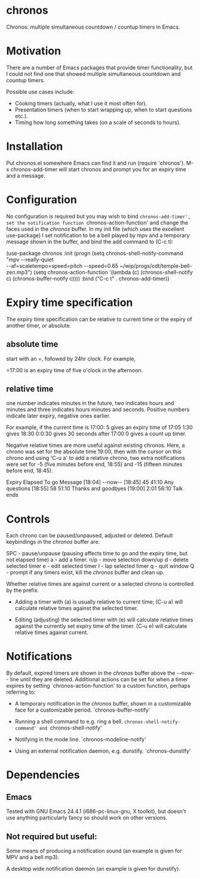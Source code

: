 # chronos
Chronos: multiple simultaneous countdown / countup timers in Emacs.

# Motivation

There are a number of Emacs packages that provide timer functionality, but I
could not find one that showed multiple simultaneous countdown and countup
timers.

Possible use cases include:

* Cooking timers (actually, what I use it most often for).
* Presentation timers (when to start wrapping up, when to start questions etc.).
* Timing how long something takes (on a scale of seconds to hours).

# Installation

Put chronos.el somewhere Emacs can find it and run (require 'chronos').  M-x
chronos-add-timer will start chronos and prompt you for an expiry time and a
message.

# Configuration

No configuration is required but you may wish to bind `chronos-add-timer', set
the notification function `chronos-action-function' and change the faces used in
the *chronos* buffer.  In my init file (which uses the excellent use-package) I
set notification to be a bell played by mpv and a temporary message shown in the
buffer, and bind the add command to (C-c t):

  (use-package chronos
    :init      (progn
                 (setq chronos-shell-notify-command "mpv --really-quiet \
 --af=scaletempo=speed=pitch --speed=0.65 ~/wip/progs/cdt/temple-bell-zen.mp3")
                 (setq chronos-action-function '(lambda (c)
                                                  (chronos-shell-notify c)
                                                  (chronos-buffer-notify c))))
    :bind      ("C-c t" . chronos-add-timer))

# Expiry time specification

The expiry time specification can be relative to current time or the expiry
of another timer, or absolute.

## absolute time

start with an =, followed by 24hr clock.  For example,

=17:00 is an expiry time of five o'clock in the afternoon.

## relative time

one number indicates minutes in the future, two indicates
hours and minutes and three indicates hours minutes and
seconds.  Positive numbers indicate later expiry, negative
ones earlier.

For example, if the current time is 17:00:
5 gives an expiry time of 17:05
1:30 gives 18:30
0:0:30 gives 30 seconds after 17:00
0 gives a count up timer.

Negative relative times are more useful against existing
chronos.  Here, a chrono was set for the absolute time
19:00, then with the cursor on this chrono and using 'C-u a'
to add a relative chrono, two extra notifications were set
for -5 (five minutes before end, 18:55) and -15 (fifteen
minutes before end, 18:45).

Expiry      Elapsed      To go  Message 
[18:04]                         --now--
[18:45]          45      41:10  Any questions
[18:55]          58      51:10  Thanks and goodbyes
[19:00]        2:01      56:10  Talk ends

# Controls

Each chrono can be paused/unpaused, adjusted or deleted.  Default keybindings
in the *chronos* buffer are:

SPC - pause/unpause (pausing affects time to go and the expiry time, but not
      elapsed time)
a   - add a timer.
n/p - move selection down/up
d   - delete selected timer
e   - edit selected timer
l   - lap selected timer
q   - quit window
Q   - prompt if any timers exist, kill the *chronos* buffer and clean up.

Whether relative times are against current or a selected chrono is controlled
by the prefix.

* Adding a timer with (a) is usually relative to current time; (C-u a) will
  calculate relative times against the selected timer.

* Editing (adjusting) the selected timer with (e) will calculate relative
  times against the currently set expiry time of the timer.  (C-u e) will
  calculate relative times against current.

# Notifications

By default, expired timers are shown in the *chronos* buffer above the
--now-- line until they are deleted.  Additional actions can be set for when
a timer expires by setting `chronos-action-function' to a custom function,
perhaps referring to:

- A temporary notification in the *chronos* buffer, shown in a customizable
  face for a customizable period. `chronos-buffer-notify'

- Running a shell command to e.g. ring a bell.  `chronos-shell-notify-command' and `chronos-shell-notify'

- Notifying in the mode line. `chronos-modeline-notify'

- Using an external notification daemon, e.g. dunstify.  `chronos-dunstify'

# Dependencies

## Emacs

Tested with GNU Emacs 24.4.1 (i686-pc-linux-gnu, X toolkit), but doesn't use
anything particularly fancy so should work on other versions.

## Not required but useful:

Some means of producing a notification sound (an example is given for MPV and
a bell mp3).

A desktop wide notification daemon (an example is given for dunstify).

